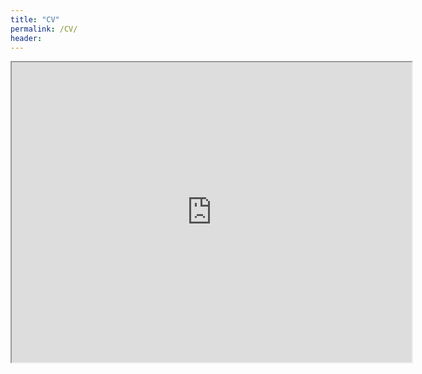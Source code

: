 ```yaml
---
title: "CV"
permalink: /CV/
header:
---
```

<iframe src="http://sibamoussa.github.io/images/SibaMoussa_CV_082020.pdf" width="640" height="480"></iframe>
